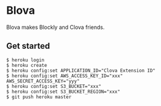 # Blova

Blova makes Blockly and Clova friends.


## Get started

```
$ heroku login
$ heroku create
$ heroku config:set APPLICATION_ID="Clova Extension ID"
$ heroku config:set AWS_ACCESS_KEY_ID="xxx" AWS_SECRET_ACCESS_KEY="yyy"
$ heroku config:set S3_BUCKET="xxx"
$ heroku config:set S3_BUCKET_REGION="xxx"
$ git push heroku master
```
